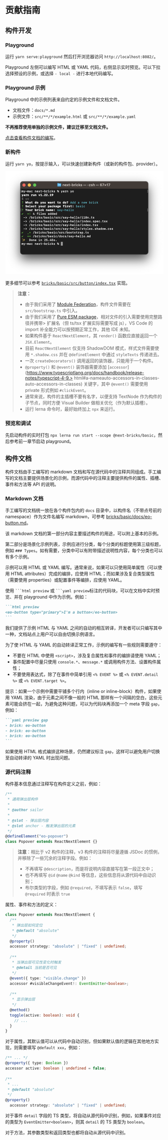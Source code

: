 # 贡献指南

## 构件开发

### Playground

运行 `yarn serve:playground` 然后打开浏览器访问 `http://localhost:8082/`。

Playground 左侧可以编写 HTML 或 YAML 代码，右侧显示实时预览。可以下拉选择预设的示例，或选择 `- local -` 进行本地代码编写。

### Playground 示例

Playground 中的示例列表来自约定的示例文件和文档文件。

- 文档文件：`docs/*.md`
- 示例文件：`src/**/*/example.html` 或 `src/**/*/example.yaml`

**不再推荐使用单独的示例文件，建议迁移至文档文件。**

[点击查看构件文档的编写](#构件文档)。

### 新构件

运行 `yarn yo`，按提示输入，可以快速创建新构件（或新的构件包、provider）。

![Screen shot for yarn yo](assets/yo.png)

更多细节可以参考 [`bricks/basic/src/button/index.tsx`](bricks/basic/src/button/index.tsx) 实现。

> **注意：**
>
> - 由于我们采用了 [Module Federation](https://webpack.js.org/concepts/module-federation/)，构件文件需要在 `src/bootstrap.ts` 中引入。
> - 由于我们采用了 [Pure ESM package](https://gist.github.com/sindresorhus/a39789f98801d908bbc7ff3ecc99d99c)，相对文件的引入需要使用完整路径并携带> 扩展名（但 ts/tsx 扩展实际需要写成 js），VS Code 的 import 补全能力可以按预期正常工作，其他 IDE 未知。
> - 如果构件基于 `ReactNextElement`，其 `render()` 函数应直接返回一个 `JSX.Element`。
> - 目前 `ReactNextElement` 仅支持 ShadowDOM 模式，样式文件需要使用 `*.shadow.css` 并在 `@defineElement` 中通过 `styleTexts` 传递进去。
> - 一次 `createDecorators()` 调用返回的装饰器，只能用于一个构件。
> - `@property()` 和 `@event()` 装饰器需要添加 [`accessor`](https://www.typescriptlang.org/docs/handbook/release-notes/typescript-4-9.> html#a-nameauto-accessors-in-classes-auto-accessors-in-classes) 关键字，其中 `@event()` 需要使用 private 形式例如 `#clickEvent`。
> - 通常来说，构件的主插槽不要有名字，以便支持 TextNode 作为构件的子节点，同时方便 Visual Builder 做相关优化（作为默认插槽）。
> - 运行 lerna 命令时，最好始终加上 `npx` 来运行。

### 预览和调试

先启动构件的实时打包 `npx lerna run start --scope @next-bricks/basic`，然后参考前一章节启动 playground。

## 构件文档

构件文档由手工编写的 markdown 文档和写在源代码中的注释共同组成。手工编写的文档主要提供场景化的示例，而源代码中的注释主要提供构件的属性、插槽、事件和方法等 API 的说明。

### Markdown 文档

手工编写的文档统一放在各个构件包内的 `docs` 目录中，以构件名（不带点号前的 namespace）作为文件名编写 markdown，可参考 [bricks/basic/docs/eo-button.md](bricks/basic/docs/eo-button.md)。

该 markdown 文档的第一部分内容主要描述构件的用途，可以附上基本的示例。

第二部分是场景化示例列表，示例应进行分类，每个分类的标题使用第三级标题，例如 `### Types`。如有需要，分类中可以有附带描述说明性内容，每个分类也可以有多个示例。

示例可以用 HTML 或 YAML 编写。通常来说，如果可以只使用简单属性（可以使用 HTML attributes）完成的编排，应使用 HTML；而如果涉及复合类型属性（需要使用 properties）或配置事件等编排，应使用 YAML。

使用 ` ```html preview ` 或 ` ```yaml preview `标注的代码块，可以在文档中实时预览、并在 playground 中作为示例。例如：

````md
```html preview
<eo-button type="primary">I'm a button</eo-button>
```
````

我们提供了示例 HTML 与 YAML 之间的自动的相互转译，开发者可以只编写其中一种，文档站点上用户可以自由切换示例语言。

为了使 HTML 与 YAML 的自动转译正常工作，示例的编写有一些规则需要遵守：

- 不要在 HTML 中使用 `<script>`，涉及复合属性和事件的编排请使用 YAML；
- 事件配置中尽量只使用 `console.*`、`message.*` 或调用构件方法、设置构件属性；
- 不要使用表达式，除了在事件中简单引用 `<% EVENT %>` 或 `<% EVENT.detail %>` 或 `<% EVENT.target %>`。

提示：如果一个示例中需要平铺多个行内（inline or inline-block）构件，如果使用 YAML 渲染，由于元素之间不像一般的 HTML 那样有一个间隔的空白，这些元素可能会挤在一起，为避免这种问题，可以为代码块再添加一个 meta 字段 `gap`，例如：

````md
```yaml preview gap
- brick: eo-button
- brick: eo-button
- brick: eo-button
```
````

如果使用 HTML 格式编排这种场景，仍然建议标注 `gap`，这样可以避免用户切换至自动转译的 YAML 时出现问题。

### 源代码注释

构件基本信息通过注释写在构件定义之前，例如：

```ts
/**
 * 通用弹出层构件
 *
 * @author sailor
 *
 * @slot - 弹出层内容
 * @slot anchor - 触发弹出层的元素
 */
@defineElement("eo-popover")
class Popover extends ReactNextElement {}
```

> **注意**：相比于 v2 构件的注释，v3 构件的注释将尽量遵循 JSDoc 的惯例，并移除了一些冗余的注释字段。例如：
>
> - 不再填写 `@description`，而是将说明内容直接写在第一段正文中；
> - 也不再填写 `@id` `@name` `@kind` 等信息，这些信息将从源代码中自动识别；
> - 布尔类型的字段，例如 `@required`，不填写表示 `false`，填写 `@required` 时表示 `true`

属性、事件和方法的定义：

```ts
class Popover extends ReactNextElement {
  /**
   * 弹出层如何定位
   * @default "absolute"
   */
  @property()
  accessor strategy: "absolute" | "fixed" | undefined;

  /**
   * 当弹出层可见性变化时触发
   * @detail 当前是否可见
   */
  @event({ type: "visible.change" })
  accessor #visibleChangeEvent!: EventEmitter<boolean>;

  /**
   * 显示弹出层
   */
  @method()
  toggle(active: boolean): void {
    // ...
  }
}
```

对于属性，其默认值可以从代码中自动识别，但如果默认值的逻辑在其他地方实现，则需要填写 `@default xxx`，例如：

```ts
/** ... */
@property({ type: Boolean })
accessor active: boolean | undefined = false;

/**
 * ...
 * @default "absolute"
 */
@property()
  accessor strategy: "absolute" | "fixed" | undefined;
```

对于事件 `detail` 字段的 TS 类型，将自动从源代码中识别，例如，如果事件对应的类型为 `EventEmitter<boolean>`，则其 `detail` 的 TS 类型为 `boolean`。

对于方法，其参数类型和返回类型也都将自动从源代码中识别。
